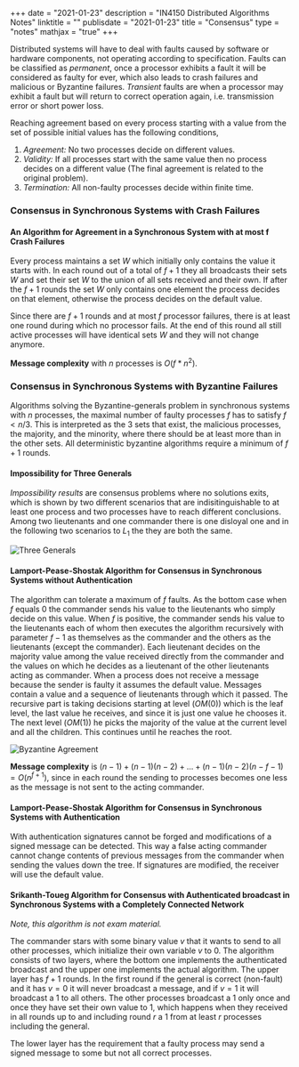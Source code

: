 +++
date = "2021-01-23"
description = "IN4150 Distributed Algorithms Notes"
linktitle = ""
publisdate = "2021-01-23"
title = "Consensus"
type = "notes"
mathjax = "true"
+++

Distributed systems will have to deal with faults caused by software or hardware components, not operating according to specification. Faults can be classified as _permanent_, once a processor exhibits a fault it will be considered as faulty for ever, which also leads to crash failures and malicious or Byzantine failures. _Transient_ faults are when a processor may exhibit a fault but will return to correct operation again, i.e. transmission error or short power loss.

Reaching agreement based on every process starting with a value from the set of possible initial values has the following conditions,

1. _Agreement:_ No two processes decide on different values.
2. _Validity:_ If all processes start with the same value then no process decides on a different value (The final agreement is related to the original problem).
3. _Termination:_ All non-faulty processes decide within finite time.

### Consensus in Synchronous Systems with Crash Failures

#### An Algorithm for Agreement in a Synchronous System with at most f Crash Failures

Every process maintains a set $W$ which initially only contains the value it starts with. In each round out of a total of $f+1$ they all broadcasts their sets $W$ and set their set $W$ to the union of all sets received and their own. If after the $f+1$ rounds the set $W$ only contains one element the process decides on that element, otherwise the process decides on the default value.

Since there are $f+1$ rounds and at most $f$ processor failures, there is at least one round during which no processor fails. At the end of this round all still active processes will have identical sets $W$ and they will not change anymore.

**Message complexity** with $n$ processes is $O(f*n^2)$.

### Consensus in Synchronous Systems with Byzantine Failures

Algorithms solving the Byzantine-generals problem in synchronous systems with $n$ processes, the maximal number of faulty processes $f$ has to satisfy $f< n/3$. This is interpreted as the 3 sets that exist, the malicious processes, the majority, and the minority, where there should be at least more than in the other sets. All deterministic byzantine algorithms require a minimum of $f+1$ rounds.

#### Impossibility for Three Generals

_Impossibility results_ are consensus problems where no solutions exits, which is shown by two different scenarios that are indisitinguishable to at least one process and two processes have to reach different conclusions. Among two lieutenants and one commander there is one disloyal one and in the following two scenarios to $L_1$ the they are both the same.

![Three Generals](/images/IN4150/ThreeGenerals.png)

#### Lamport-Pease-Shostak Algorithm for Consensus in Synchronous Systems without Authentication

The algorithm can tolerate a maximum of $f$ faults. As the bottom case when $f$ equals $0$ the commander sends his value to the lieutenants who simply decide on this value. When $f$ is positive, the commander sends his value to the lieutenants each of whom then executes the algorithm recursively with parameter $f-1$ as themselves as the commander and the others as the lieutenants (except the commander). Each lieutenant decides on the majority value among the value received directly from the commander and the values on which he decides as a lieutenant of the other lieutenants acting as commander. When a process does not receive a message because the sender is faulty it assumes the default value. Messages contain a value and a sequence of lieutenants through which it passed. The recursive part is taking decisions starting at level $(OM(0))$ which is the leaf level, the last value he receives, and since it is just one value he chooses it. The next level $(OM(1))$ he picks the majority of the value at the current level and all the children. This continues until he reaches the root.

![Byzantine Agreement](/images/IN4150/ByzantineAgreement.png)

**Message complexity** is $(n-1)+(n-1)(n-2)+...+(n-1)(n-2)(n-f-1)=O(n^{f+1})$, since in each round the sending to processes becomes one less as the message is not sent to the acting commander.

#### Lamport-Pease-Shostak Algorithm for Consensus in Synchronous Systems with Authentication

With authentication signatures cannot be forged and modifications of a signed message can be detected. This way a false acting commander cannot change contents of previous messages from the commander when sending the values down the tree. If signatures are modified, the receiver will use the default value.

#### Srikanth-Toueg Algorithm for Consensus with Authenticated broadcast in Synchronous Systems with a Completely Connected Network

_Note, this algorithm is not exam material._

The commander stars with some binary value $v$ that it wants to send to all other processes, which initialize their own variable $v$ to $0$. The algorithm consists of two layers, where the bottom one implements the authenticated broadcast and the upper one implements the actual algorithm. The upper layer has $f+1$ rounds. In the first round if the general is correct (non-fault) and it has $v=0$ it will never broadcast a message, and if $v=1$ it will broadcast a $1$ to all others. The other processes broadcast a $1$ only once and once they have set their own value to $1$, which happens when they received in all rounds up to and including round $r$ a $1$ from at least $r$ processes including the general.

The lower layer has the requirement that a faulty process may send a signed message to some but not all correct processes.
